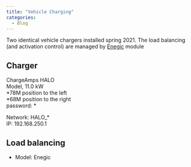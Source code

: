 ```yaml
---
title: "Vehicle Charging"
categories:
  - Blog
---
```

Two identical vehicle chargers installed spring 2021.
The load balancing (and activation control) are managed by [Enegic](https://enegic.com/) module

## Charger

ChargeAmps HALO  
Model, 11.0 kW  
*78M position to the left  
*68M position to the right  
password: *  

Network: HALO_*  
IP: 192.168.250.1  

## Load balancing

- Model: Enegic  
